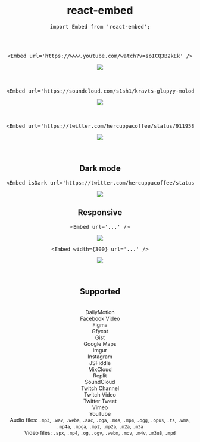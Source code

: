 <div align="center">
  <h1>
    react-embed
  </h1>
</div>

<div align="center">
  <pre>import Embed from 'react-embed';</pre>
</div>

<br />
<br />

<div align="center">
  <pre>&#x3C;Embed url=&#x27;https://www.youtube.com/watch?v=soICQ3B2kEk&#x27; /&#x3E;</pre>
  <img src="https://user-images.githubusercontent.com/9773803/53292118-473ced80-37be-11e9-8cba-1380e111ef33.png">
</div>

<br />
<br />

<div align="center">
  <pre>&#x3C;Embed url=&#x27;https://soundcloud.com/s1sh1/kravts-glupyy-molodoy-na-meli&#x27; /&#x3E;</pre>
  <img src="https://user-images.githubusercontent.com/9773803/53292083-933b6280-37bd-11e9-8762-3a47b0a3bba3.png">
</div>

<br />
<br />

<div align="center">
  <pre>&#x3C;Embed url=&#x27;https://twitter.com/hercuppacoffee/status/911958476678561792&#x27; /&#x3E;</pre>
  <img src="https://user-images.githubusercontent.com/9773803/53292170-e6fa7b80-37be-11e9-87ab-8b16ab696412.png">
</div>

<br />
<br />

<div align="center">
  <h2>
    Dark mode
  </h2>
</div>

<div align="center">
  <pre>&#x3C;Embed isDark url=&#x27;https://twitter.com/hercuppacoffee/status/911958476678561792&#x27; /&#x3E;</pre>
  <img src="https://user-images.githubusercontent.com/9773803/80277289-44a19500-86ee-11ea-8dc7-0d12888cbc2d.png">
</div>

<div align="center">
  <h2>
    Responsive
  </h2>
</div>

<div align="center">
  <pre>&#x3C;Embed url=&#x27;...&#x27; /&#x3E;</pre>
  <img src="https://user-images.githubusercontent.com/9773803/80277360-b548b180-86ee-11ea-9b25-3eaa10027ca6.png">
</div>

<div align="center">
  <pre>&#x3C;Embed width={300} url=&#x27;...&#x27; /&#x3E;</pre>
  <img src="https://user-images.githubusercontent.com/9773803/80277561-1cb33100-86f0-11ea-9d5c-bc2f55929a1d.png">
</div>

<br />
<br />

<div align="center">
  <h2>
    Supported
  </h2>
</div>

<br />

<div align="center">
  <div>DailyMotion</div>
  <div>Facebook Video</div>
  <div>Figma</div>
  <div>Gfycat</div>
  <div>Gist</div>
  <div>Google Maps</div>
  <div>imgur</div>
  <div>Instagram</div>
  <div>JSFiddle</div>
  <div>MixCloud</div>
  <div>Replit</div>
  <div>SoundCloud</div>
  <div>Twitch Channel</div>
  <div>Twitch Video</div>
  <div>Twitter Tweet</div>
  <div>Vimeo</div>
  <div>YouTube</div>
  <div>Audio files: <code>.mp3</code>, <code>.wav</code>, <code>.weba</code>, <code>.aac</code>, <code>.oga</code>, <code>.m4a</code>, <code>.mp4</code>, <code>.ogg</code>, <code>.opus</code>, <code>.ts</code>, <code>.wma</code>, <code>.mp4a</code>, <code>.mpga</code>, <code>.mp2</code>, <code>.mp2a</code>, <code>.m2a</code>, <code>.m3a</code></div>
  <div>Video files: <code>.spx</code>, <code>.mp4</code>, <code>.og</code>, <code>.ogv</code>, <code>.webm</code>, <code>.mov</code>, <code>.m4v</code>, <code>.m3u8</code>, <code>.mpd</code></div>
</div>

